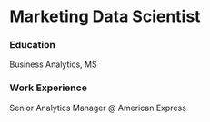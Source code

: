 # Marketing Data Scientist

### Education
Business Analytics, MS

### Work Experience 
Senior Analytics Manager @ American Express

